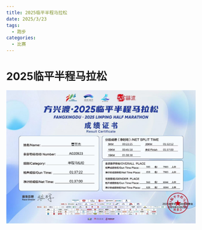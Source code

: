 ```yaml
---
title: 2025临平半程马拉松
date: 2025/3/23
tags:
  - 跑步
categories:
  - 比赛
---
```


# 2025临平半程马拉松

![](../img/28.png)
